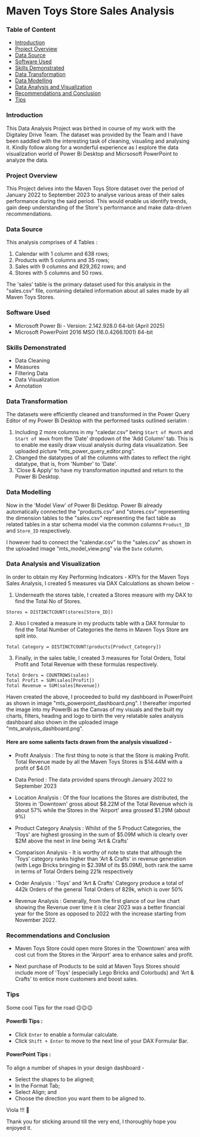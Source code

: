 # Maven Toys Store Sales Analysis

### Table of Content

- [Introduction](#introduction)
- [Project Overview](project_overview)
- [Data Source](data_source)
- [Software Used](software_used)
- [Skills Demonstrated](skills_demonstrated)
- [Data Transformation](data_transformation)
- [Data Modelling](data_modelling)
- [Data Analysis and Visualization](data_analysis_and_visualization)
- [Recommendations and Conclusion](recommendations_and_conclusion)
- [Tips](tips)

### Introduction

This Data Analysis Project was birthed in course of my work with the Digitaley Drive Team. The dataset was provided by the Team and I have been saddled with the interesting task of cleaning, visualing and analysing it.
Kindly follow along for a wonderful experience as I explore the data visualization world of Power Bi Desktop and Micrsosoft PowerPoint to analyze the data.

### Project Overview

This Project delves into the Maven Toys Store dataset over the period of January 2022 to September 2023 to analyse various areas of their sales performance during the said period. This would enable us identify trends, gain deep understanding of the Store's performance and make data-driven recommendations.

### Data Source

This analysis comprises of 4 Tables :

1. Calendar with 1 column and 638 rows; 
2. Products with 5 columns and 35 rows;
3. Sales with 9 columns and 829,262 rows; and
4. Stores with 5 columns and 50 rows.

The 'sales' table is the primary dataset used for this analysis in the "sales.csv" file, containing detailed information about all sales made by all Maven Toys Stores.

### Software Used

- Microsoft Power Bi - Version: 2.142.928.0 64-bit (April 2025)
- Microsoft PowerPoint 2016 MSO (16.0.4266.1001) 64-bit

### Skills Demonstrated

- Data Cleaning
- Measures
- Filtering Data
- Data Visualization
- Annotation

### Data Transformation

The datasets were efficiently cleaned and transformed in the Power Query Editor of my Power Bi Desktop with the performed tasks outlined seriatim :

1. Including 2 more columns in my "caledar.csv" being `Start of Month` and `Start of Week` from the 'Date' dropdown of the 'Add Column' tab. This is to enable me easily draw visual analysis during data visualization. See uploaded picture "mts_power_query_editor.png".
2. Changed the datatypes of all the columns with dates to reflect the right datatype, that is, from 'Number' to 'Date'.
3. 'Close & Apply' to have my transformation inputted and return to the Power Bi Desktop.

### Data Modelling

Now in the 'Model View' of Power Bi Desktop. Power Bi already automatically connected the "products.csv" and "stores.csv" representing the dimension tables to the "sales.csv" representing the fact table as related tables in a star schema model via the common columns `Product_ID` and `Store_ID` respectively. 

I however had to connect the "calendar.csv" to the "sales.csv" as shown in the uploaded image "mts_model_view.png" via the `Date` column.

### Data Analysis and Visualization

In order to obtain my Key Performing Indicators - KPI’s for the Maven Toys Sales Analysis, I created 5 measures via DAX Calculations as shown below -

1. Underneath the stores table, I created a Stores measure with my DAX to find the Total No of Stores.
```
Stores = DISTINCTCOUNT(stores[Store_ID])
```

2. Also I created a measure in my products table with a DAX formular to find the Total Number of Categories the items in Maven Toys Store are split into.
```
Total Category = DISTINCTCOUNT(products[Product_Category])
```

3. Finally, in the sales table, I created 3 measures for Total Orders, Total Profit and Total Revenue with these formulas respectively.
```
Total Orders = COUNTROWS(sales)
Total Profit = SUM(sales[Profit])
Total Revenue = SUM(sales[Revenue])
```
Haven created the above, I proceeded to build my dashboard in PowerPoint as shown in image "mts_powerpoint_dashboard.png". I thereafter imported the image into my PowerBi as the Canvas of my visuals and the built my charts, filters, heading and logo to birth the very relatable sales analysis dashboard also shown in the uploaded image "mts_analysis_dashboard.png".

#### Here are some salients facts drawn from the analysis visualized -

- Profit Analysis : The first thing to note is that the Store is making Profit. Total Revenue made by all the Maven Toys Stores is $14.44M with a profit of $4.01

- Data Period : The data provided spans through January 2022 to September 2023

- Location Analysis : Of the four locations the Stores are distributed, the Stores in 'Downtown' gross about $8.22M of the Total Revenue which is about 57% while the Stores in the 'Airport' area grossed $1.29M (about 9%)

- Product Category Analysis : Whilst of the 5 Product Categories, the 'Toys' are highest grossing in the sum of $5.09M which is clearly over $2M above the next in line being 'Art & Crafts'

- Comparison Analysis - It is worthy of note to state that although the 'Toys' category ranks higher than 'Art & Crafts' in revenue generation (with Lego Bricks bringing in $2.39M of its $5.09M), both rank the same in terms of Total Orders being 221k respectively

- Order Analysis : 'Toys' and 'Art & Crafts' Category produce a total of 442k Orders of the general Total Orders of 829k, which is over 50%

- Revenue Analysis : Generally, from the first glance of our line chart showing the Revenue over time it is clear 2023 was a better financial year for the Store as opposed to 2022 with the increase starting from November 2022.

### Recommendations and Conclusion 

- Maven Toys Store could open more Stores in the 'Downtown' area with cost cut from the Stores in the 'Airport' area to enhance sales and profit.

- Next purchase of Products to be sold at Maven Toys Stores should include more of 'Toys' (especially Lego Bricks and Colorbuds) and 'Art & Crafts' to entice more customers and boost sales.

### Tips

Some cool Tips for the road 😉😉😉

#### PowerBi Tips : 

- Click `Enter` to enable a formular calculate.
- Click `Shift + Enter` to move to the next line of your DAX Formular Bar.

#### PowerPoint Tips : 

To align a number of shapes in your design dashboard - 

- Select the shapes to be aligned;
- In the Format Tab;
- Select Align; and
- Choose the direction you want them to be aligned to.

Viola !!! 💯

Thank you for sticking around till the very end, I thoroughly hope you enjoyed it.
